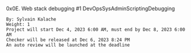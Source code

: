 0x0E. Web stack debugging #1
DevOpsSysAdminScriptingDebugging

    By: Sylvain Kalache
    Weight: 1
    Project will start Dec 4, 2023 6:00 AM, must end by Dec 8, 2023 6:00 AM
    Checker will be released at Dec 6, 2023 8:24 PM
    An auto review will be launched at the deadline
